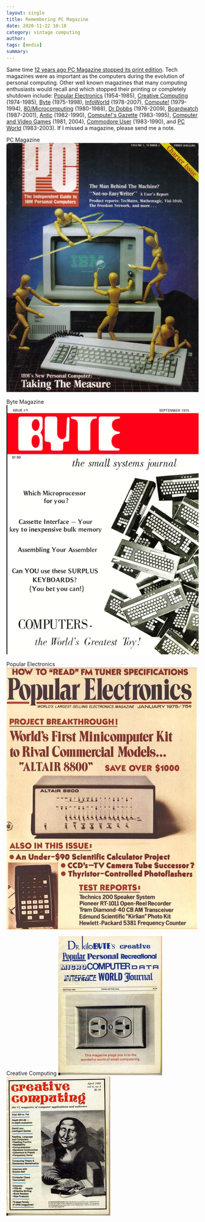 ```yaml
---
layout: single
title: Remembering PC Magazine  
date: 2020-11-22 10:10
category: vintage computing 
author: 
tags: [media]
summary: 
---
```

Same time [12 years ago PC Magazine stopped its print edition](https://www.technologizer.com/2008/11/19/pc-magazine-a-magazine-no-more/). Tech magazines were as important as the computers during the evolution of personal computing. Other well known magazines that many computing enthusiasts would recall and which stopped their printing or completely shutdown include: [Popular Electronics](https://en.wikipedia.org/wiki/Popular_Electronics) (1954-1985), [Creative Computing](https://en.wikipedia.org/wiki/Creative_Computing_(magazine)) (1974-1985), [Byte](https://en.wikipedia.org/wiki/Byte_(magazine)) (1975-1998), [InfoWorld](https://en.wikipedia.org/wiki/InfoWorld) (1978-2007), [Compute!](https://en.wikipedia.org/wiki/Compute!) (1979-1994), [80/Microcomputing](https://en.wikipedia.org/wiki/80_Micro) (1980-1988), [Dr Dobbs](https://en.wikipedia.org/wiki/Dr._Dobb%27s_Journal) (1976-2009), [Boardwatch](https://en.wikipedia.org/wiki/Boardwatch) (1987-2001), [Antic](https://en.wikipedia.org/wiki/Antic_(magazine)) (1982-1990), [Compute!'s Gazette](https://en.wikipedia.org/wiki/Compute!%27s_Gazette) (1983-1995), [Computer and Video Games](https://en.wikipedia.org/wiki/Computer_and_Video_Games) (1981, 2004), [Commodore User](https://en.wikipedia.org/wiki/Commodore_User) (1983-1990), and [PC World](https://en.wikipedia.org/wiki/PC_World) (1983-2003). If I missed a magazine, please send me a note.

PC Magazine
![PC Magazine](/assets/images/retro_computing/pcv1n1.jpg)

Byte Magazine
![Byte Magazine](/assets/images/retro_computing/byteissue1volume1.png)

Popular Electronics
![Popular Electronics](/assets/images/retro_computing/pe-1975-01-altair-cover.jpg)

Creative Computing
![Creative Computing](/assets/images/retro_computing/zCreative_computing_1980-04_flipside.jpg)
![Creative Computing](/assets/images/retro_computing/zCreative_computing_1980-04_front.jpg)